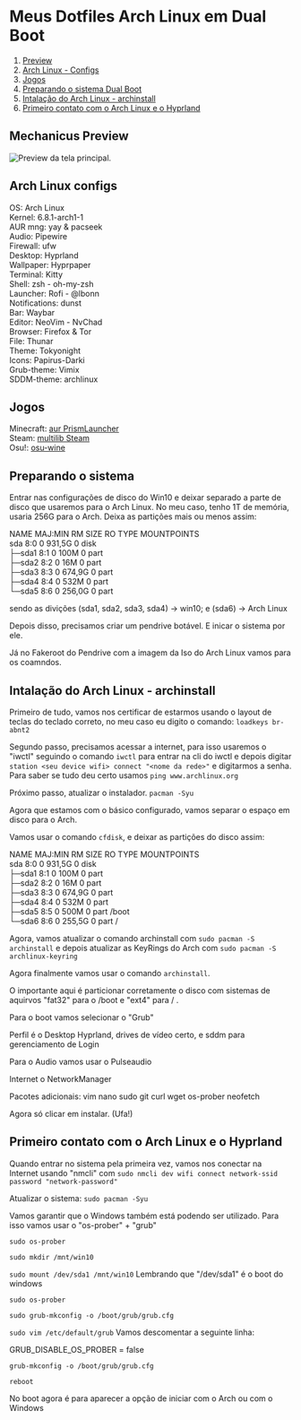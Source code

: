 
# Meus Dotfiles Arch Linux em Dual Boot

1. [Preview](#preview)
2. [Arch Linux - Configs](#configs)
3. [Jogos](#games)
4. [Preparando o sistema Dual Boot](#prepare)
5. [Intalação do Arch Linux - archinstall](#install)
6. [Primeiro contato com o Arch Linux e o Hyprland](#first-boot)

<div id="preview" />

## Mechanicus Preview

![Preview da tela principal.](https://github.com/CaioSimioni/Mechanicus-v1/blob/main/diversos/preview.png)

<div id="configs" />

## Arch Linux configs

<p>
OS: Arch Linux<br>
Kernel: 6.8.1-arch1-1<br>
AUR mng: yay & pacseek<br>
Audio: Pipewire<br>
Firewall: ufw<br>
Desktop: Hyprland<br>
Wallpaper: Hyprpaper<br>
Terminal: Kitty<br>
Shell: zsh - oh-my-zsh<br>
Launcher: Rofi - @lbonn<br>
Notifications: dunst<br>
Bar: Waybar<br>
Editor: NeoVim - NvChad<br>
Browser: Firefox & Tor<br>
File: Thunar<br>
Theme: Tokyonight<br>
Icons: Papirus-Darki<br>
Grub-theme: Vimix<br>
SDDM-theme: archlinux<br>
</p>

<div id="games" />

## Jogos

Minecraft: [aur PrismLauncher](https://aur.archlinux.org/packages/prismlauncher)<br> 
Steam: [multilib Steam](https://wiki.archlinux.org/title/Steam_(Portugu%C3%AAs))<br>
Osu!: [osu-wine](https://osu.ppy.sh/community/forums/topics/1248084?n=1)

<div id="prepare" />

## Preparando o sistema

Entrar nas configurações de disco do Win10 e deixar separado a parte de disco que usaremos para o Arch Linux.
No meu caso, tenho 1T de memória, usaria 256G para o Arch.
Deixa as partições mais ou menos assim:

<p>NAME   MAJ:MIN RM   SIZE RO TYPE MOUNTPOINTS<br>
sda      8:0    0 931,5G  0 disk <br>
├─sda1   8:1    0   100M  0 part <br>
├─sda2   8:2    0    16M  0 part <br>
├─sda3   8:3    0 674,9G  0 part <br>
├─sda4   8:4    0   532M  0 part <br>
└─sda5   8:6    0 256,0G  0 part </p>

sendo as divições (sda1, sda2, sda3, sda4) -> win10; e (sda6) -> Arch Linux

Depois disso, precisamos criar um pendrive botável. E inicar o sistema por ele.

Já no Fakeroot do Pendrive com a imagem da Iso do Arch Linux vamos para os coamndos.

<div id="install">

## Intalação do Arch Linux - archinstall

Primeiro de tudo, vamos nos certificar de estarmos usando o layout de teclas do teclado correto, no meu caso eu digito o comando: `loadkeys br-abnt2`

Segundo passo, precisamos acessar a internet, para isso usaremos o "iwctl"
seguindo o comando `iwctl` para entrar na cli do iwctl e depois digitar `station <seu device wifi> connect "<nome da rede>"` e digitarmos a senha.  Para saber se tudo deu certo usamos `ping www.archlinux.org`

Próximo passo, atualizar o instalador. `pacman -Syu`

Agora que estamos com o básico configurado, vamos separar o espaço em disco para o Arch.

Vamos usar o comando `cfdisk`, e deixar as partições do disco assim:

<p>NAME   MAJ:MIN RM   SIZE RO TYPE MOUNTPOINTS <br>
sda      8:0    0 931,5G  0 disk <br>
├─sda1   8:1    0   100M  0 part <br>
├─sda2   8:2    0    16M  0 part <br>
├─sda3   8:3    0 674,9G  0 part <br>
├─sda4   8:4    0   532M  0 part <br>
├─sda5   8:5    0   500M  0 part /boot <br>
└─sda6   8:6    0 255,5G  0 part / </p>

Agora, vamos atualizar o comando archinstall com `sudo pacman -S archinstall` e depois atualizar as KeyRings do Arch com `sudo pacman -S archlinux-keyring`

Agora finalmente vamos usar o comando `archinstall`.

O importante aqui é particionar corretamente o disco com sistemas de aquirvos "fat32" para o /boot e "ext4" para / .

Para o boot vamos selecionar o "Grub"

Perfil é o Desktop Hyprland, drives de vídeo certo, e sddm para gerenciamento de Login

Para o Audio vamos usar o Pulseaudio

Internet o NetworkManager

Pacotes adicionais: vim nano sudo git curl wget os-prober neofetch

Agora só clicar em instalar.  (Ufa!)

<div id="first-boot" />

## Primeiro contato com o Arch Linux e o Hyprland

Quando entrar no sistema pela primeira vez, vamos nos conectar na Internet usando "nmcli" com `sudo nmcli dev wifi connect network-ssid password "network-password"`

Atualizar o sistema: `sudo pacman -Syu`

Vamos garantir que o Windows também está podendo ser utilizado. Para isso vamos usar o "os-prober" + "grub"

`sudo os-prober`

`sudo mkdir /mnt/win10`

`sudo mount /dev/sda1 /mnt/win10` Lembrando que "/dev/sda1" é o boot do windows

`sudo os-prober`

`sudo grub-mkconfig -o /boot/grub/grub.cfg`

`sudo vim /etc/default/grub` Vamos descomentar a seguinte linha:

GRUB_DISABLE_OS_PROBER = false

`grub-mkconfig -o /boot/grub/grub.cfg`

`reboot`

No boot agora é para aparecer a opção de iniciar com o Arch ou com o Windows

